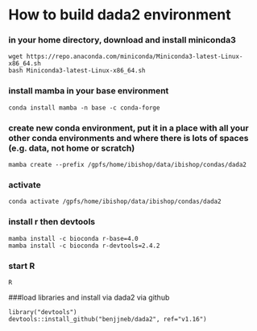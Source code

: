 # How to build dada2 environment

### in your home directory, download and install miniconda3
```
wget https://repo.anaconda.com/miniconda/Miniconda3-latest-Linux-x86_64.sh
bash Miniconda3-latest-Linux-x86_64.sh
```

### install mamba in your base environment
```
conda install mamba -n base -c conda-forge
```

### create new conda environment, put it in a place with all your other conda environments and where there is lots of spaces (e.g. data, not home or scratch)
```
mamba create --prefix /gpfs/home/ibishop/data/ibishop/condas/dada2
```
### activate
```
conda activate /gpfs/home/ibishop/data/ibishop/condas/dada2
```
### install r then devtools
```
mamba install -c bioconda r-base=4.0
mamba install -c bioconda r-devtools=2.4.2
```

### start R
```
R
```

###load libraries and install via dada2 via github
```
library("devtools")
devtools::install_github("benjjneb/dada2", ref="v1.16")
```
